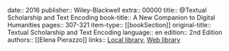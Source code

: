 date:: 2016
publisher:: Wiley-Blackwell
extra:: 00000
title:: @Textual Scholarship and Text Encoding
book-title:: A New Companion to Digital Humanities
pages:: 307-321
item-type:: [[bookSection]]
original-title:: Textual Scholarship and Text Encoding
language:: en
edition:: 2nd Edition
authors:: [[Elena Pierazzo]]
links:: [Local library](zotero://select/groups/2386895/items/6D57PEI3), [Web library](https://www.zotero.org/groups/2386895/items/6D57PEI3)
